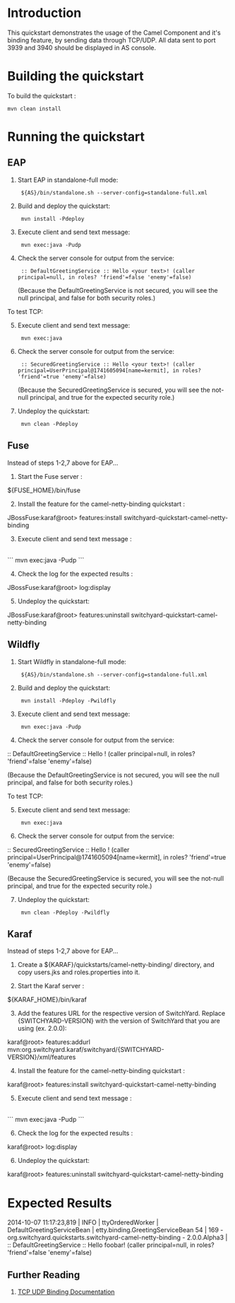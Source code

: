 Introduction
============
This quickstart demonstrates the usage of the Camel Component and it's binding feature, by sending 
data through TCP/UDP. All data sent to port 3939 and 3940 should be displayed in AS console.


Building the quickstart
======================

To build the quickstart :

```
mvn clean install
```


Running the quickstart
======================


EAP
----------

1. Start EAP in standalone-full mode:

        ${AS}/bin/standalone.sh --server-config=standalone-full.xml

2. Build and deploy the quickstart:

        mvn install -Pdeploy

3. Execute client and send text message:

        mvn exec:java -Pudp

4. Check the server console for output from the service:

        :: DefaultGreetingService :: Hello <your text>! (caller principal=null, in roles? 'friend'=false 'enemy'=false)

   (Because the DefaultGreetingService is not secured, you will see the null principal, and false for both security roles.)

To test TCP: 

5. Execute client and send text message:

        mvn exec:java

6. Check the server console for output from the service:

        :: SecuredGreetingService :: Hello <your text>! (caller principal=UserPrincipal@1741605094[name=kermit], in roles? 'friend'=true 'enemy'=false)

   (Because the SecuredGreetingService is secured, you will see the not-null principal, and true for the expected security role.)

7. Undeploy the quickstart:

        mvn clean -Pdeploy


Fuse
-----
Instead of steps 1-2,7 above for EAP...

1. Start the Fuse server :

${FUSE_HOME}/bin/fuse

2. Install the feature for the camel-netty-binding quickstart :

JBossFuse:karaf@root> features:install switchyard-quickstart-camel-netty-binding

3. Execute client and send text message :
<br/>
```
mvn exec:java -Pudp
```
<br/>

4. Check the log for the expected results :

JBossFuse:karaf@root> log:display

5. Undeploy the quickstart:

JBossFuse:karaf@root> features:uninstall switchyard-quickstart-camel-netty-binding


Wildfly
----------

1. Start Wildfly in standalone-full mode:

        ${AS}/bin/standalone.sh --server-config=standalone-full.xml

2. Build and deploy the quickstart:

        mvn install -Pdeploy -Pwildfly

3. Execute client and send text message:

        mvn exec:java -Pudp

4. Check the server console for output from the service:

:: DefaultGreetingService :: Hello <your text>! (caller principal=null, in roles? 'friend'=false 'enemy'=false)

(Because the DefaultGreetingService is not secured, you will see the null principal, and false for both security roles.)

To test TCP: 

5. Execute client and send text message:

        mvn exec:java

6. Check the server console for output from the service:

:: SecuredGreetingService :: Hello <your text>! (caller principal=UserPrincipal@1741605094[name=kermit], in roles? 'friend'=true 'enemy'=false)

(Because the SecuredGreetingService is secured, you will see the not-null principal, and true for the expected security role.)

7. Undeploy the quickstart:

        mvn clean -Pdeploy -Pwildfly


Karaf
-----
Instead of steps 1-2,7 above for EAP...

1. Create a ${KARAF}/quickstarts/camel-netty-binding/ directory, and copy users.jks and roles.properties into it.

2. Start the Karaf server :

${KARAF_HOME}/bin/karaf

3. Add the features URL for the respective version of SwitchYard.   Replace {SWITCHYARD-VERSION}
with the version of SwitchYard that you are using (ex. 2.0.0): 

karaf@root> features:addurl mvn:org.switchyard.karaf/switchyard/{SWITCHYARD-VERSION}/xml/features

4. Install the feature for the camel-netty-binding quickstart :

karaf@root> features:install switchyard-quickstart-camel-netty-binding

5. Execute client and send text message :
<br/>
```
mvn exec:java -Pudp
```
<br/>

6. Check the log for the expected results :

karaf@root> log:display

6. Undeploy the quickstart:

karaf@root> features:uninstall switchyard-quickstart-camel-netty-binding


Expected Results
=================
2014-10-07 11:17:23,819 | INFO  | ttyOrderedWorker | DefaultGreetingServiceBean       | etty.binding.GreetingServiceBean   54 | 169 - org.switchyard.quickstarts.switchyard-camel-netty-binding - 2.0.0.Alpha3 | :: DefaultGreetingService :: Hello foobar! (caller principal=null, in roles? 'friend'=false 'enemy'=false)


## Further Reading

1. [TCP UDP Binding Documentation](https://docs.jboss.org/author/display/SWITCHYARD/TCP+UDP)
